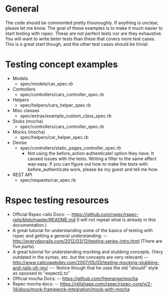 General
=====================
The code should be commented pretty thouroughly. If anything is unclear, please let me know. The goal of these examples is to make it much easier to start testing with rspec. These are not perfect tests nor are they exhaustive. You will want to write beter tests than these that covers more test cases. This is a great start though, and the other test cases should be trivial.

Testing concept examples
=====================
- Models
  - spec/models/car_spec.rb
- Controllers
  - spec/controllers/cars_controller_spec.rb
- Helpers
  - spec/helpers/cars_helper_spec.rb
- Misc classes
  - spec/extras/example_custom_class_spec.rb
- Stubs (mocha)
  - spec/controllers/cars_controller_spec.rb
- Mocks (mocha)
  - spec/helpers/car_helper_spec.rb
- Devise
  - spec/controllers/static_pages_controller_spec.rb
    - Not using the before_action authenticate! option they have. It caused issues with the tests. Writing a filter to the same affect was easy. If you can figure out how to make the tests with before_authenticate work, please be my guest and tell me how.
- REST API
  - spec/requests/car_spec.rb

Rspec testing resources
=====================
- Official Rspec-rails Docs: 
-- https://github.com/rspec/rspec-rails/blob/master/README.md (I will not repeat what is already in this documentation.)
- A great tutorial for understanding some of the basics of testing with rspec and getting a general understanding:
-- http://everydayrails.com/2012/03/12/testing-series-intro.html (There are five parts).
- A great tutorial for understanding mocking and stubbing concepts. (Very outdated in the syntax, etc. but the concepts are very relevant)
-- http://www.calicowebdev.com/2007/05/03/testing-mocking-stubbing-and-rails-oh-my/
--- Notice though that he uses the old "should" style as opoosed to "expect().to"
- Official mocha Docs:
-- https://github.com/freerange/mocha
- Rspec mocha docs:
-- https://relishapp.com/rspec/rspec-core/v/2-14/docs/mock-framework-integration/mock-with-mocha
